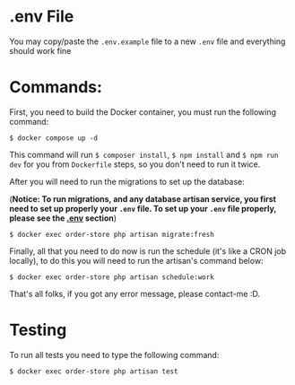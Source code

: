 
# .env File
You may copy/paste the `.env.example` file to a new `.env` file and everything should work fine

# Commands:

First, you need to build the Docker container, you must run the following command:

```
$ docker compose up -d
```

This command will run `$ composer install`, `$ npm install` and `$ npm run dev` for you from `Dockerfile` steps, so you don't need to run it twice.

After you will need to run the migrations to set up the database:

(<b>Notice: To run migrations, and any database artisan service, you first need to set up properly your `.env` file. To set up your `.env` file properly, please see the [.env](#env-file) section</b>)
```
$ docker exec order-store php artisan migrate:fresh
```

Finally, all that you need to do now is run the schedule (it's like a CRON job locally), to do this you will need to run the artisan's command below:

```
$ docker exec order-store php artisan schedule:work
```

That's all folks, if you got any error message, please contact-me :D.


# Testing
To run all tests you need to type the following command:

```
$ docker exec order-store php artisan test
```

